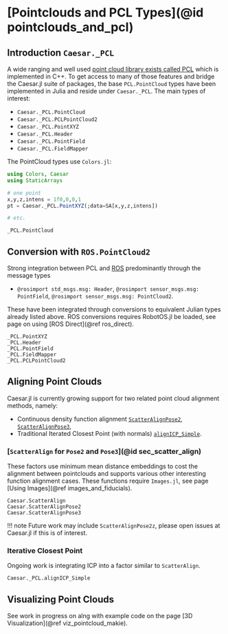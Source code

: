 # [Pointclouds and PCL Types](@id pointclouds_and_pcl)

## Introduction `Caesar._PCL`

A wide ranging and well used [point cloud library exists called PCL](https://pointclouds.org/) which is implemented in C++.  To get access to many of those features and bridge the Caesar.jl suite of packages, the base `PCL.PointCloud` types have been implemented in Julia and reside under `Caesar._PCL`.  The main types of interest:
- `Caesar._PCL.PointCloud`
- `Caesar._PCL.PCLPointCloud2`
- `Caesar._PCL.PointXYZ`
- `Caesar._PCL.Header`
- `Caesar._PCL.PointField`
- `Caesar._PCL.FieldMapper`

The PointCloud types use `Colors.jl`:
```julia
using Colors, Caesar
using StaticArrays

# one point
x,y,z,intens = 1f0,0,0,1
pt = Caesar._PCL.PointXYZ(;data=SA[x,y,z,intens])

# etc.
```

```@docs
_PCL.PointCloud
```

## Conversion with `ROS.PointCloud2`

Strong integration between PCL and [ROS](http://www.ros.org) predominantly through the message types
- `@rosimport std_msgs.msg: Header`, `@rosimport sensor_msgs.msg: PointField`, `@rosimport sensor_msgs.msg: PointCloud2`.

These have been integrated through conversions to equivalent Julian types already listed above.  ROS conversions requires RobotOS.jl be loaded, see page on using [ROS Direct](@ref ros_direct).

```@docs
_PCL.PointXYZ
_PCL.Header
_PCL.PointField
_PCL.FieldMapper
_PCL.PCLPointCloud2
```

## Aligning Point Clouds

Caesar.jl is currently growing support for two related point cloud alignment methods, namely:
- Continuous density function alignment [`ScatterAlignPose2`](@ref), [`ScatterAlignPose3`](@ref),
- Traditional Iterated Closest Point (with normals) [`alignICP_Simple`](@ref).

### [`ScatterAlign` for `Pose2` and `Pose3`](@id sec_scatter_align)

These factors use minimum mean distance embeddings to cost the alignment between pointclouds and supports various other interesting function alignment cases.  These functions require `Images.jl`, see page [Using Images](@ref images_and_fiducials).

```@docs
Caesar.ScatterAlign
Caesar.ScatterAlignPose2
Caesar.ScatterAlignPose3
```

!!! note
    Future work may include `ScatterAlignPose2z`, please open issues at Caesar.jl if this is of interest.

### Iterative Closest Point

Ongoing work is integrating ICP into a factor similar to `ScatterAlign`.

```@docs
Caesar._PCL.alignICP_Simple
```

## Visualizing Point Clouds

See work in progress on alng with example code on the page [3D Visualization](@ref viz_pointcloud_makie).
